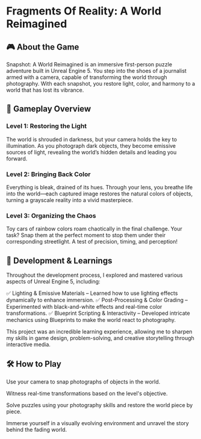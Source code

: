 # Fragments Of Reality: A World Reimagined

## 🎮 About the Game

Snapshot: A World Reimagined is an immersive first-person puzzle adventure built in Unreal Engine 5. You step into the shoes of a journalist armed with a camera, capable of transforming the world through photography. With each snapshot, you restore light, color, and harmony to a world that has lost its vibrance.

## 📸 Gameplay Overview

### Level 1: Restoring the Light

The world is shrouded in darkness, but your camera holds the key to illumination. As you photograph dark objects, they become emissive sources of light, revealing the world’s hidden details and leading you forward.

### Level 2: Bringing Back Color

Everything is bleak, drained of its hues. Through your lens, you breathe life into the world—each captured image restores the natural colors of objects, turning a grayscale reality into a vivid masterpiece.

### Level 3: Organizing the Chaos

Toy cars of rainbow colors roam chaotically in the final challenge. Your task? Snap them at the perfect moment to stop them under their corresponding streetlight. A test of precision, timing, and perception!

## 🎨 Development & Learnings

Throughout the development process, I explored and mastered various aspects of Unreal Engine 5, including:

✅ Lighting & Emissive Materials – Learned how to use lighting effects dynamically to enhance immersion.
✅ Post-Processing & Color Grading – Experimented with black-and-white effects and real-time color transformations.
✅ Blueprint Scripting & Interactivity – Developed intricate mechanics using Blueprints to make the world react to photography.

This project was an incredible learning experience, allowing me to sharpen my skills in game design, problem-solving, and creative storytelling through interactive media.

## 🛠️ How to Play

Use your camera to snap photographs of objects in the world.

Witness real-time transformations based on the level's objective.

Solve puzzles using your photography skills and restore the world piece by piece.

Immerse yourself in a visually evolving environment and unravel the story behind the fading world.


